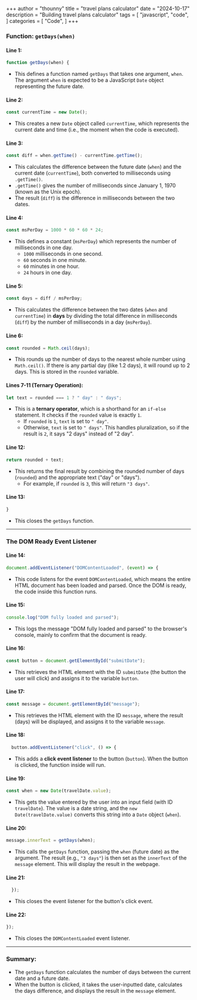+++
author = "thounny"
title = "travel plans calculator"
date = "2024-10-17"
description = "Building travel plans calculator"
tags = [
    "javascript",
    "code",
]
categories = [
    "Code",
]
+++

### Function: `getDays(when)`

#### Line 1:

```javascript
function getDays(when) {
```

- This defines a function named `getDays` that takes one argument, `when`. The argument `when` is expected to be a JavaScript `Date` object representing the future date.

#### Line 2:

```javascript
const currentTime = new Date();
```

- This creates a new `Date` object called `currentTime`, which represents the current date and time (i.e., the moment when the code is executed).

#### Line 3:

```javascript
const diff = when.getTime() - currentTime.getTime();
```

- This calculates the difference between the future date (`when`) and the current date (`currentTime`), both converted to milliseconds using `.getTime()`.
- `.getTime()` gives the number of milliseconds since January 1, 1970 (known as the Unix epoch).
- The result (`diff`) is the difference in milliseconds between the two dates.

#### Line 4:

```javascript
const msPerDay = 1000 * 60 * 60 * 24;
```

- This defines a constant (`msPerDay`) which represents the number of milliseconds in one day.
  - `1000` milliseconds in one second.
  - `60` seconds in one minute.
  - `60` minutes in one hour.
  - `24` hours in one day.

#### Line 5:

```javascript
const days = diff / msPerDay;
```

- This calculates the difference between the two dates (`when` and `currentTime`) in **days** by dividing the total difference in milliseconds (`diff`) by the number of milliseconds in a day (`msPerDay`).

#### Line 6:

```javascript
const rounded = Math.ceil(days);
```

- This rounds up the number of days to the nearest whole number using `Math.ceil()`. If there is any partial day (like 1.2 days), it will round up to 2 days. This is stored in the `rounded` variable.

#### Lines 7-11 (Ternary Operation):

```javascript
let text = rounded === 1 ? " day" : " days";
```

- This is a **ternary operator**, which is a shorthand for an `if-else` statement. It checks if the `rounded` value is exactly `1`.
  - If `rounded` is `1`, `text` is set to `" day"`.
  - Otherwise, `text` is set to `" days"`. This handles pluralization, so if the result is `2`, it says "2 days" instead of "2 day".

#### Line 12:

```javascript
return rounded + text;
```

- This returns the final result by combining the rounded number of days (`rounded`) and the appropriate text ("day" or "days").
  - For example, if `rounded` is `3`, this will return `"3 days"`.

#### Line 13:

```javascript
}
```

- This closes the `getDays` function.

---

### The DOM Ready Event Listener

#### Line 14:

```javascript
document.addEventListener("DOMContentLoaded", (event) => {
```

- This code listens for the event `DOMContentLoaded`, which means the entire HTML document has been loaded and parsed. Once the DOM is ready, the code inside this function runs.

#### Line 15:

```javascript
console.log("DOM fully loaded and parsed");
```

- This logs the message "DOM fully loaded and parsed" to the browser's console, mainly to confirm that the document is ready.

#### Line 16:

```javascript
const button = document.getElementById("submitDate");
```

- This retrieves the HTML element with the ID `submitDate` (the button the user will click) and assigns it to the variable `button`.

#### Line 17:

```javascript
const message = document.getElementById("message");
```

- This retrieves the HTML element with the ID `message`, where the result (days) will be displayed, and assigns it to the variable `message`.

#### Line 18:

```javascript
  button.addEventListener("click", () => {
```

- This adds a **click event listener** to the button (`button`). When the button is clicked, the function inside will run.

#### Line 19:

```javascript
const when = new Date(travelDate.value);
```

- This gets the value entered by the user into an input field (with ID `travelDate`). The value is a date string, and the `new Date(travelDate.value)` converts this string into a `Date` object (`when`).

#### Line 20:

```javascript
message.innerText = getDays(when);
```

- This calls the `getDays` function, passing the `when` (future date) as the argument. The result (e.g., `"3 days"`) is then set as the `innerText` of the `message` element. This will display the result in the webpage.

#### Line 21:

```javascript
  });
```

- This closes the event listener for the button's click event.

#### Line 22:

```javascript
});
```

- This closes the `DOMContentLoaded` event listener.

---

### Summary:

- The `getDays` function calculates the number of days between the current date and a future date.
- When the button is clicked, it takes the user-inputted date, calculates the days difference, and displays the result in the `message` element.
